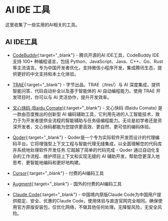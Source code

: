 # AI IDE 工具

这里收集了一些实用的AI相关的工具。

## AI IDE工具
- [CodeBuddy](https://copilot.tencent.com/ide/){:target="_blank"} - 腾讯开源的AI IDE工具，CodeBuddy IDE 支持 100+ 种编程语言，包括 Python、JavaScript、Java、C++、Go、Rust 等主流语言。专为中国开发者优化，支持微信小程序开发，集成腾讯生态，提供更好的中文支持和本土化体验。

- [TRAE](https://www.trae.cn/){:target="_blank"} - 字节出品，TRAE（/treɪ/）与 AI 深度集成，提供智能问答、代码自动补全以及基于智能体的 AI 自动编程能力。使用 TRAE 开发项目时，你可以与 AI 灵活协作，提升开发效率。

- [文心快码 (Baidu Comate)](https://comate.baidu.com/zh){:target="_blank"} - 文心快码 (Baidu Comate) 是一款由百度推出的创新型 AI 编码辅助工具，它利用先进的人工智能技术，致力于为开发者提供全流程的智能辅助与任务级编程能力。无论是初学者还是资深开发者，文心快码都能为您提供更高效、更自然、更可信的编码体验。

- [Qoder](https://qoder.com/){:target="_blank"} - Qoder是一个专为实际软件开发而设计的代理编码平台。它将增强型上下文工程与智能代理无缝集成，以全面理解您的代码库并系统地处理软件开发任务.它超越了简单的代码完成 - Qoder 通过自动化复杂的工作流程、维护项目上下文和实现无缝的 AI 辅助开发，帮助您更深入地思考、更智能地编码和更好地构建。
 
- [Cursor](https://cursor.com/cn){:target="_blank"} - 付费的AI编码工具

- [Augment](https://www.augmentcode.com/){:target="_blank"} - 国外的付费的AI编码工具

- [Claude Code](https://www.aicodemirror.com/register?invitecode=JT782Y){:target="_blank"} - 中国境内原版Claude Code为中国用户提供稳定、安全、优惠的Claude Code，使用体验与直连官网完全相同。确保使用官方原版安装包，仅优化网络，不做其他任何处理。无降智风险，无安全风险。


